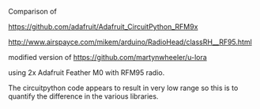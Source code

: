 

Comparison of 

https://github.com/adafruit/Adafruit_CircuitPython_RFM9x

http://www.airspayce.com/mikem/arduino/RadioHead/classRH__RF95.html

modified version of https://github.com/martynwheeler/u-lora

using 2x Adafruit Feather M0 with RFM95 radio.

The circuitpython code appears to result in very low range so this is to quantify the difference in the various libraries.
